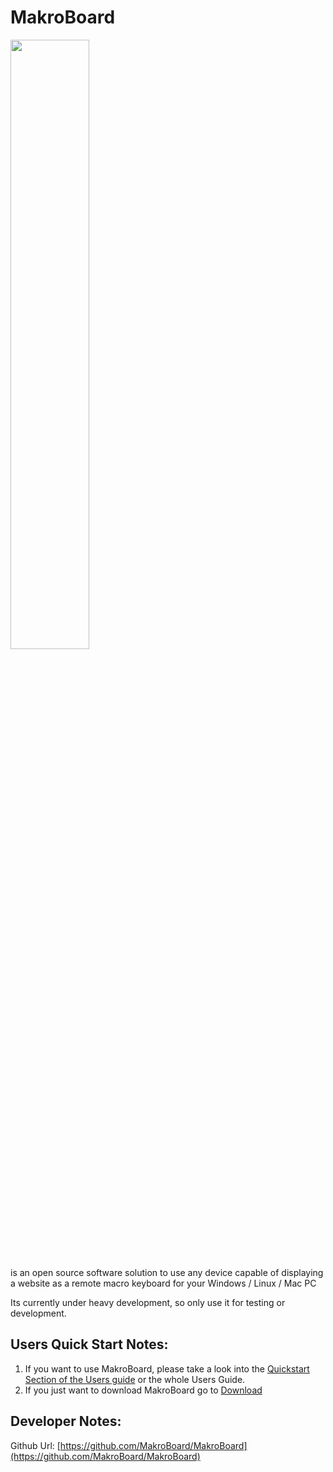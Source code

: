# MakroBoard

<img src="logo.svg" width="50%">

is an open source software solution to use any device capable of displaying a website as a remote macro keyboard for your Windows / Linux / Mac PC

Its currently under heavy development, so only use it for testing or development.
## Users Quick Start Notes:
1. If you want to use MakroBoard, please take a look into the [Quickstart Section of the Users guide](user/quickstart.html) or the whole Users Guide.
2. If you just want to download MakroBoard go to [Download](download.html)

## Developer Notes:
Github Url: [https://github.com/MakroBoard/MakroBoard](https://github.com/MakroBoard/MakroBoard)

